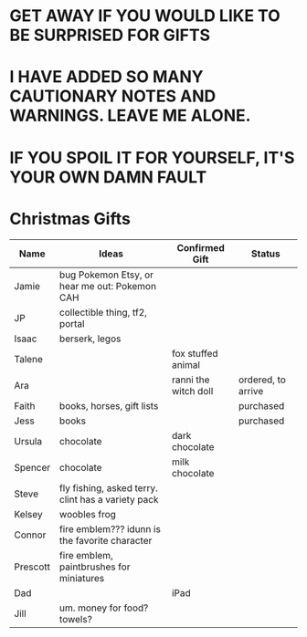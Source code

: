 # GET AWAY IF YOU WOULD LIKE TO BE SURPRISED FOR GIFTS
# I HAVE ADDED SO MANY CAUTIONARY NOTES AND WARNINGS. LEAVE ME ALONE.
# IF YOU SPOIL IT FOR YOURSELF, IT'S YOUR OWN DAMN FAULT




















# Christmas Gifts 

| Name | Ideas| Confirmed Gift|  Status |
| --- | ------| ----------- | --------|
|Jamie| bug Pokemon Etsy, or hear me out: Pokemon CAH | 
| JP | collectible thing, tf2, portal|
| Isaac | berserk, legos |
| Talene | | fox stuffed animal | |purchased | 
| Ara | | ranni the witch doll |ordered, to arrive|
|Faith | books, horses, gift lists | | purchased | 
| Jess| books | | purchased | 
|Ursula| chocolate | dark chocolate | 
|Spencer| chocolate| milk chocolate| 
| Steve| fly fishing, asked terry. clint has a variety pack | | 
| Kelsey| woobles frog | | 
| Connor| fire emblem??? idunn is the favorite character | 
| Prescott| fire emblem, paintbrushes for miniatures | 
|Dad | | iPad |  | purchased, gifted
|Jill | um. money for food? towels? | |
